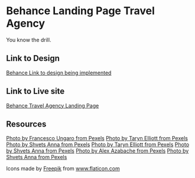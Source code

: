 # Behance Landing Page Travel Agency

You know the drill.

## Link to Design
[Behance Link to design being implemented](https://www.behance.net/gallery/110422431/Landing-Page-Travel-Agency)

## Link to Live site
[Behance Travel Agency Landing Page](https://frontend-designs-5.netlify.app)

## Resources
[Photo by Francesco Ungaro from Pexels](https://www.pexels.com/photo/hot-air-balloon-2325447/)
[Photo by Taryn Elliott from Pexels](https://www.pexels.com/photo/hot-air-balloons-flying-over-the-mountains-3889704/)
[Photo by Shvets Anna from Pexels](https://www.pexels.com/photo/brown-rocky-mountains-2563602/)
[Photo by Taryn Elliott from Pexels](https://www.pexels.com/photo/blue-car-on-dirt-road-3889707/)
[Photo by Shvets Anna from Pexels](https://www.pexels.com/photo/rock-formations-in-the-middle-of-town-2563680/)
[Photo by Alex Azabache from Pexels](https://www.pexels.com/photo/flying-hot-air-balloons-3264734/)
[Photo by Shvets Anna from Pexels](https://www.pexels.com/photo/aerial-photography-of-city-2563678/)
<div>Icons made by <a href="https://www.freepik.com" title="Freepik">Freepik</a> from <a href="https://www.flaticon.com/" title="Flaticon">www.flaticon.com</a></div>